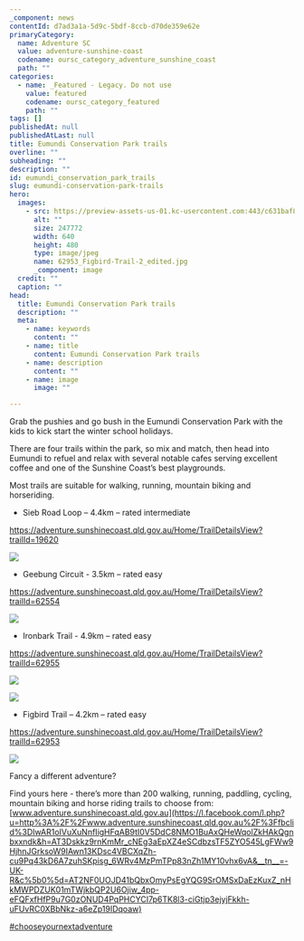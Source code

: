 ```yaml
---
_component: news
contentId: d7ad3a1a-5d9c-5bdf-8ccb-d70de359e62e
primaryCategory:
  name: Adventure SC
  value: adventure-sunshine-coast
  codename: oursc_category_adventure_sunshine_coast
  path: ""
categories:
  - name: _Featured - Legacy. Do not use
    value: featured
    codename: oursc_category_featured
    path: ""
tags: []
publishedAt: null
publishedAtLast: null
title: Eumundi Conservation Park trails
overline: ""
subheading: ""
description: ""
id: eumundi_conservation_park_trails
slug: eumundi-conservation-park-trails
hero:
  images:
    - src: https://preview-assets-us-01.kc-usercontent.com:443/c631baf8-1b46-001f-580c-d0001b68b4a8/f27e1609-583e-4569-a551-9ae94728d9ba/62953_Figbird-Trail-2_edited.jpg
      alt: ""
      size: 247772
      width: 640
      height: 480
      type: image/jpeg
      name: 62953_Figbird-Trail-2_edited.jpg
      _component: image
  credit: ""
  caption: ""
head:
  title: Eumundi Conservation Park trails
  description: ""
  meta:
    - name: keywords
      content: ""
    - name: title
      content: Eumundi Conservation Park trails
    - name: description
      content: ""
    - name: image
      image: ""

---
```

Grab the pushies and go bush in the Eumundi Conservation Park with the kids to kick start the winter school holidays.

There are four trails within the park, so mix and match, then head into Eumundi to refuel and relax with several notable cafes serving excellent coffee and one of the Sunshine Coast’s best playgrounds.

Most trails are suitable for walking, running, mountain biking and horseriding.

*   Sieb Road Loop – 4.4km – rated intermediate

<https://adventure.sunshinecoast.qld.gov.au/Home/TrailDetailsView?trailId=19620>


![](https://preview-assets-us-01.kc-usercontent.com:443/c631baf8-1b46-001f-580c-d0001b68b4a8/24871f2c-6042-45e4-b519-eb0422b17c60/19620_Eumundi-Conservation-Park-Seib-Road-Loop-IMG_2214-1024x768.jpg)

*   Geebung Circuit - 3.5km – rated easy

<https://adventure.sunshinecoast.qld.gov.au/Home/TrailDetailsView?trailId=62554>


![](https://preview-assets-us-01.kc-usercontent.com:443/c631baf8-1b46-001f-580c-d0001b68b4a8/fc8e67d6-f5f2-47e7-9b89-a491ff5dec5c/62554_Geebung-Circuit-Canopy-2_edited.jpg)

*   Ironbark Trail - 4.9km – rated easy

<https://adventure.sunshinecoast.qld.gov.au/Home/TrailDetailsView?trailId=62955>


![](https://preview-assets-us-01.kc-usercontent.com:443/c631baf8-1b46-001f-580c-d0001b68b4a8/74c455e6-8389-4015-97d7-f2b4af110ee2/62955_Ironbark-Trail-1_edited.jpg)

![](https://preview-assets-us-01.kc-usercontent.com:443/c631baf8-1b46-001f-580c-d0001b68b4a8/239636b3-a17a-4d99-b964-8b0db01c18e6/62955_Ironbark-Trail-Creek-2_edited.jpg)

*   Figbird Trail – 4.2km – rated easy

<https://adventure.sunshinecoast.qld.gov.au/Home/TrailDetailsView?trailId=62953>


![](https://preview-assets-us-01.kc-usercontent.com:443/c631baf8-1b46-001f-580c-d0001b68b4a8/a9bd2ea6-4712-4978-a0a3-4b1c97cfdec7/62953_Figbird-Trail-2_edited_edited.jpg)

Fancy a different adventure?

Find yours here - there’s more than 200 walking, running, paddling, cycling, mountain biking and horse riding trails to choose from: [www.adventure.sunshinecoast.qld.gov.au](https://l.facebook.com/l.php?u=http%3A%2F%2Fwww.adventure.sunshinecoast.qld.gov.au%2F%3Ffbclid%3DIwAR1oIVuXuNnfIigHFqAB9tI0V5DdC8NMO1BuAxQHeWqolZkHAkQgnbxxndk&h=AT3Dskkz9rnKmMr_cNEg3aEpXZ4eSCdbzsTF5ZYO545LgFWw9HjhnJGrksoW9IAwn13KDsc4VBCXqZh-cu9Pq43kD6A7zuhSKpisg_6WRv4MzPmTPp83nZh1MY10vhx6vA&__tn__=-UK-R&c%5b0%5d=AT2NF0UOJD41bQbxOmyPsEgYQG9SrOMSxDaEzKuxZ_nHkMWPDZUK01mTWjkbQP2U6Ojiw_4pp-eFQFxfHfP9u7G0zONUD4PqPHCYCI7p6TK8l3-ciGtjp3ejyjFkkh-uFUvRC0XBbNkz-a6eZp19IDqoaw)


[#chooseyournextadventure](https://www.facebook.com/hashtag/chooseyournextadventure?__eep__=6&__cft__%5b0%5d=AZVaD4_c5Re9eMaFxcPJJBQLVJddq5Ox0bQEpVjgCeQNuGCAwk40vFgDQxhtLkwYEBam_2gK_gRvEVDkX-smON69UT47cTJdO3Twdja3Px4jECbI8be3gelYP8ufG6jbQE4&__tn__=*NK-R)
